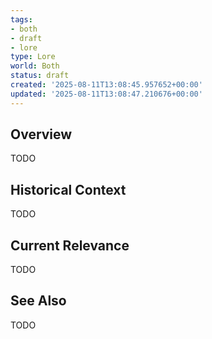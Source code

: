 ```yaml
---
tags:
- both
- draft
- lore
type: Lore
world: Both
status: draft
created: '2025-08-11T13:08:45.957652+00:00'
updated: '2025-08-11T13:08:47.210676+00:00'
---
```



## Overview

TODO
## Historical Context

TODO
## Current Relevance

TODO
## See Also

TODO
